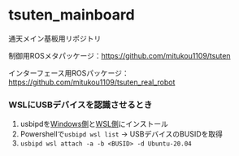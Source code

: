# tsuten_mainboard

通天メイン基板用リポジトリ

制御用ROSメタパッケージ：https://github.com/mitukou1109/tsuten

インターフェース用ROSパッケージ：https://github.com/mitukou1109/tsuten_real_robot

### WSLにUSBデバイスを認識させるとき

1. usbipdを[Windows側](https://github.com/dorssel/usbipd-win)と[WSL側](https://github.com/dorssel/usbipd-win/wiki/WSL-support)にインストール
1. Powershellで`usbipd wsl list` → USBデバイスのBUSIDを取得
1. `usbipd wsl attach -a -b <BUSID> -d Ubuntu-20.04`
